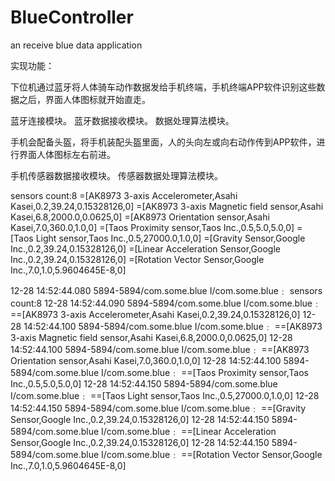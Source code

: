 BlueController
==============

an receive blue data application

实现功能：

下位机通过蓝牙将人体骑车动作数据发给手机终端，手机终端APP软件识别这些数据之后，界面人体图标就开始直走。 

蓝牙连接模块。
蓝牙数据接收模块。
数据处理算法模块。

手机会配备头盔，将手机装配头盔里面，人的头向左或向右动作传到APP软件，进行界面人体图标左右前进。

手机传感器数据接收模块。
传感器数据处理算法模块。

 sensors count:8
=[AK8973 3-axis Accelerometer,Asahi Kasei,0.2,39.24,0.15328126,0]
=[AK8973 3-axis Magnetic field sensor,Asahi Kasei,6.8,2000.0,0.0625,0]
=[AK8973 Orientation sensor,Asahi Kasei,7.0,360.0,1.0,0]
=[Taos Proximity sensor,Taos Inc.,0.5,5.0,5.0,0]
=[Taos Light sensor,Taos Inc.,0.5,27000.0,1.0,0]
=[Gravity Sensor,Google Inc.,0.2,39.24,0.15328126,0]
=[Linear Acceleration Sensor,Google Inc.,0.2,39.24,0.15328126,0]
=[Rotation Vector Sensor,Google Inc.,7.0,1.0,5.9604645E-8,0]

12-28 14:52:44.080    5894-5894/com.some.blue I/com.some.blue﹕ sensors count:8
12-28 14:52:44.090    5894-5894/com.some.blue I/com.some.blue﹕ ==[AK8973 3-axis Accelerometer,Asahi Kasei,0.2,39.24,0.15328126,0]
12-28 14:52:44.100    5894-5894/com.some.blue I/com.some.blue﹕ ==[AK8973 3-axis Magnetic field sensor,Asahi Kasei,6.8,2000.0,0.0625,0]
12-28 14:52:44.100    5894-5894/com.some.blue I/com.some.blue﹕ ==[AK8973 Orientation sensor,Asahi Kasei,7.0,360.0,1.0,0]
12-28 14:52:44.100    5894-5894/com.some.blue I/com.some.blue﹕ ==[Taos Proximity sensor,Taos Inc.,0.5,5.0,5.0,0]
12-28 14:52:44.150    5894-5894/com.some.blue I/com.some.blue﹕ ==[Taos Light sensor,Taos Inc.,0.5,27000.0,1.0,0]
12-28 14:52:44.150    5894-5894/com.some.blue I/com.some.blue﹕ ==[Gravity Sensor,Google Inc.,0.2,39.24,0.15328126,0]
12-28 14:52:44.150    5894-5894/com.some.blue I/com.some.blue﹕ ==[Linear Acceleration Sensor,Google Inc.,0.2,39.24,0.15328126,0]
12-28 14:52:44.150    5894-5894/com.some.blue I/com.some.blue﹕ ==[Rotation Vector Sensor,Google Inc.,7.0,1.0,5.9604645E-8,0]

